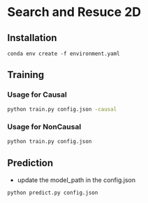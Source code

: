# Search and Resuce 2D

## Installation
    conda env create -f environment.yaml

## Training 

### Usage for Causal

```bash
python train.py config.json -causal
```

### Usage for NonCausal

```bash
python train.py config.json 
```

## Prediction 

- update the model_path in the config.json 

```bash
python predict.py config.json
```